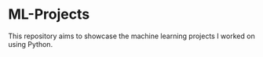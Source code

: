 # ML-Projects
This repository aims to showcase the machine learning projects I worked on using Python.
